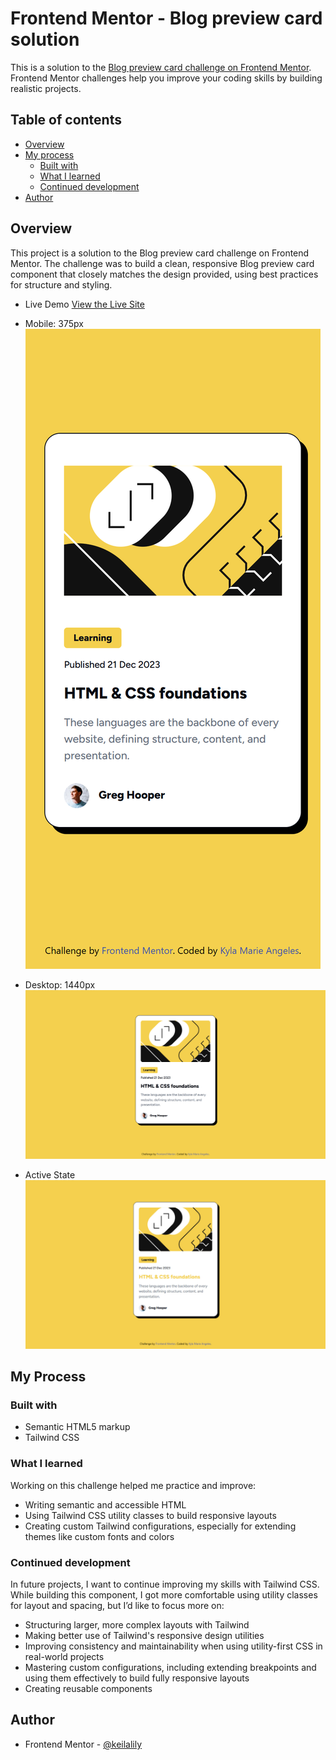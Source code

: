# Frontend Mentor - Blog preview card solution

This is a solution to the [Blog preview card challenge on Frontend Mentor](https://www.frontendmentor.io/challenges/blog-preview-card-ckPaj01IcS). Frontend Mentor challenges help you improve your coding skills by building realistic projects. 

## Table of contents

- [Overview](#overview)
- [My process](#my-process)
  - [Built with](#built-with)
  - [What I learned](#what-i-learned)
  - [Continued development](#continued-development)
- [Author](#author)

## Overview

This project is a solution to the Blog preview card challenge on Frontend Mentor. The challenge was to build a clean, responsive Blog preview card component that closely matches the design provided, using best practices for structure and styling.

- Live Demo
[View the Live Site](https://keilalily.github.io/fm-blog-preview-card/)

- Mobile: 375px
![](./design/blog-preview-card-mobile.png)

- Desktop: 1440px
![](./design/blog-preview-card-desktop.png)

- Active State
![](./design/blog-preview-card-active.jpg)

## My Process

### Built with

- Semantic HTML5 markup
- Tailwind CSS

### What I learned

Working on this challenge helped me practice and improve:
- Writing semantic and accessible HTML
- Using Tailwind CSS utility classes to build responsive layouts
- Creating custom Tailwind configurations, especially for extending themes like custom fonts and colors

### Continued development

In future projects, I want to continue improving my skills with Tailwind CSS. While building this component, I got more comfortable using utility classes for layout and spacing, but I’d like to focus more on:
- Structuring larger, more complex layouts with Tailwind
- Making better use of Tailwind's responsive design utilities
- Improving consistency and maintainability when using utility-first CSS in real-world projects
- Mastering custom configurations, including extending breakpoints and using them effectively to build fully responsive layouts
- Creating reusable components

## Author

- Frontend Mentor - [@keilalily](https://www.frontendmentor.io/profile/keilalily)